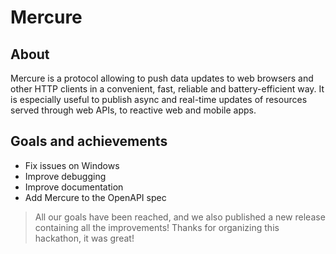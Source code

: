 # Mercure

## About

Mercure is a protocol allowing to push data updates to web browsers and other HTTP clients in a convenient, fast, reliable and battery-efficient way. It is especially useful to publish async and real-time updates of resources served through web APIs, to reactive web and mobile apps.

## Goals and achievements

* Fix issues on Windows
* Improve debugging
* Improve documentation
* Add Mercure to the OpenAPI spec

> All our goals have been reached, and we also published a new release containing all the improvements! Thanks for organizing this hackathon, it was great!
